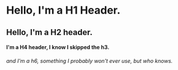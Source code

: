 # Hello, I'm a H1 Header.
## Hello, I'm a H2 header. 
#### I'm a H4 header, I know I skipped the h3. 
###### and I'm a h6, something I probably won't ever use, but who knows.

